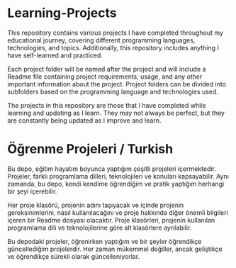 # Learning-Projects
This repository contains various projects I have completed throughout my educational journey, covering different programming languages, technologies, and topics. Additionally, this repository includes anything I have self-learned and practiced.

Each project folder will be named after the project and will include a Readme file containing project requirements, usage, and any other important information about the project. Project folders can be divided into subfolders based on the programming language and technologies used.

The projects in this repository are those that I have completed while learning and updating as I learn. They may not always be perfect, but they are constantly being updated as I improve and learn.

# Öğrenme Projeleri / Turkish
Bu depo, eğitim hayatım boyunca yaptığım çeşitli projeleri içermektedir. Projeler, farklı programlama dilleri, teknolojileri ve konuları kapsayabilir. Aynı zamanda, bu depo, kendi kendime öğrendiğim ve pratik yaptığım herhangi bir şeyi içerebilir.

Her proje klasörü, projenin adını taşıyacak ve içinde projenin gereksinimlerini, nasıl kullanılacağını ve proje hakkında diğer önemli bilgileri içeren bir Readme dosyası olacaktır. Proje klasörleri, projenin kullanılan programlama dili ve teknolojilerine göre alt klasörlere ayrılabilir.

Bu depodaki projeler, öğrenirken yaptığım ve bir şeyler öğrendikçe güncellediğim projelerdir. Her zaman mükemmel değiller, ancak geliştikçe ve öğrendikçe sürekli olarak güncelleniyorlar.
